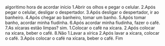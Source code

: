 algoritimo hora de acordar
início
    1.Abrir os olhos e pegar o celular.
    2.Após pegar o celular, desligar o despertador.
    3.Após desligar o despertador, ir ao banheiro.
    4.Após chegar ao banheiro, tomar um banho.
    5.Após tomar banho, acordar minha fiudinha.
    6.Após acordar minha fiudinha, fazer o café.
    7.As xícaras estão limpas? sim.
      1.Colocar o café na xícara.
      2.Após colocar na xícara, beber o café.
    8.Não
      1.Lavar a xírica
      2.Após lavar a xícara, colocar o café.
      3.Após colocar o café na xícara, beber o café.
Fim